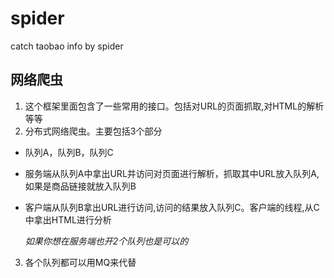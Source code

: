# spider
catch taobao info by spider

## 网络爬虫
1. 这个框架里面包含了一些常用的接口。包括对URL的页面抓取,对HTML的解析等等
2. 分布式网络爬虫。主要包括3个部分
  * 队列A，队列B，队列C
  * 服务端从队列A中拿出URL并访问对页面进行解析，抓取其中URL放入队列A,如果是商品链接就放入队列B
  * 客户端从队列B拿出URL进行访问,访问的结果放入队列C。客户端的线程,从C中拿出HTML进行分析
  
    *如果你想在服务端也开2个队列也是可以的*
3. 各个队列都可以用MQ来代替
